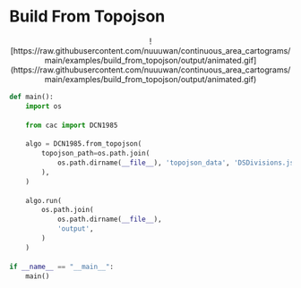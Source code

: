 # Build From Topojson

<p align="center">
    ![https://raw.githubusercontent.com/nuuuwan/continuous_area_cartograms/main/examples/build_from_topojson/output/animated.gif](https://raw.githubusercontent.com/nuuuwan/continuous_area_cartograms/main/examples/build_from_topojson/output/animated.gif)
</p>

```python
def main():
    import os

    from cac import DCN1985

    algo = DCN1985.from_topojson(
        topojson_path=os.path.join(
            os.path.dirname(__file__), 'topojson_data', 'DSDivisions.json'
        ),
    )

    algo.run(
        os.path.join(
            os.path.dirname(__file__),
            'output',
        )
    )

if __name__ == "__main__":
    main()

```
